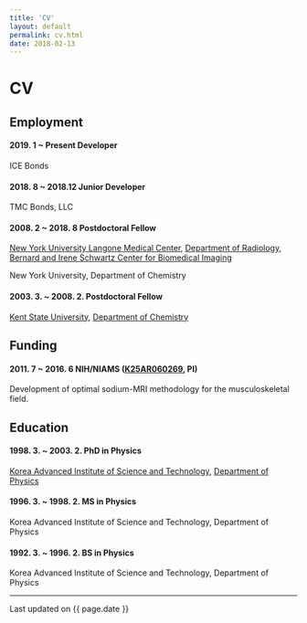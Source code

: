 ```yaml
---
title: 'CV'
layout: default
permalink: cv.html
date: 2018-02-13
---
```


# CV

## Employment

#### 2019. 1 ~ Present Developer
ICE Bonds

#### 2018. 8 ~ 2018.12 Junior Developer
TMC Bonds, LLC

#### 2008. 2 ~ 2018. 8  Postdoctoral Fellow
[New York University Langone Medical Center](https://med.nyu.edu), [Department of Radiology](https://med.nyu.edu/radiology/), [Bernard and Irene Schwartz Center for Biomedical Imaging](https://med.nyu.edu/radiology/research/center-biomedical-imaging/)

New York University, Department of Chemistry


#### 2003. 3. ~ 2008. 2.  Postdoctoral Fellow
[Kent State University](https://www.kent.edu), [Department of Chemistry](https://www.kent.edu/chemistry)


## Funding

#### 2011. 7 ~ 2016. 6   NIH/NIAMS ([K25AR060269](https://projectreporter.nih.gov/project_info_description.cfm?aid=8687594&icde=22100551), PI)
Development of optimal sodium-MRI methodology for the musculoskeletal field.

## Education

#### 1998. 3. ~ 2003. 2.    PhD in Physics
[Korea Advanced Institute of Science and Technology](http://www.kaist.edu/),
[Department of Physics](http://physics.kaist.ac.kr)

#### 1996. 3. ~ 1998. 2.    MS in Physics
Korea Advanced Institute of Science and Technology,
Department of Physics

#### 1992. 3. ~ 1996. 2.    BS in Physics
Korea Advanced Institute of Science and Technology,
Department of Physics

---
Last updated on {{ page.date }}

